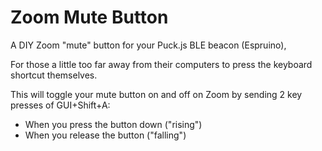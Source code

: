 # Zoom Mute Button

A DIY Zoom "mute" button for your Puck.js BLE beacon (Espruino),

For those a little too far away from their computers to press the keyboard shortcut themselves.

This will toggle your mute button on and off on Zoom by sending 2 key presses of GUI+Shift+A:

- When you press the button down ("rising")
- When you release the button ("falling")
